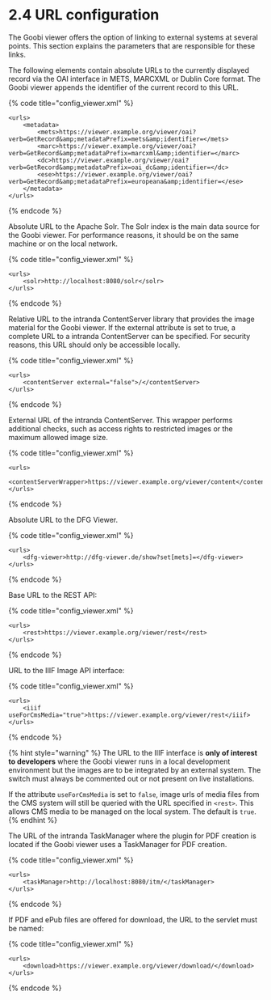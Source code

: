 # 2.4 URL configuration

The Goobi viewer offers the option of linking to external systems at several points. This section explains the parameters that are responsible for these links. 

The following elements contain absolute URLs to the currently displayed record via the OAI interface in METS, MARCXML or Dublin Core format. The Goobi viewer appends the identifier of the current record to this URL.

{% code title="config\_viewer.xml" %}
```markup
<urls>
    <metadata>
        <mets>https://viewer.example.org/viewer/oai?verb=GetRecord&amp;metadataPrefix=mets&amp;identifier=</mets>
        <marc>https://viewer.example.org/viewer/oai?verb=GetRecord&amp;metadataPrefix=marcxml&amp;identifier=</marc>
        <dc>https://viewer.example.org/viewer/oai?verb=GetRecord&amp;metadataPrefix=oai_dc&amp;identifier=</dc>
        <ese>https://viewer.example.org/viewer/oai?verb=GetRecord&amp;metadataPrefix=europeana&amp;identifier=</ese>
    </metadata>
</urls>
```
{% endcode %}

Absolute URL to the Apache Solr. The Solr index is the main data source for the Goobi viewer. For performance reasons, it should be on the same machine or on the local network.

{% code title="config\_viewer.xml" %}
```markup
<urls>
    <solr>http://localhost:8080/solr</solr>
</urls>
```
{% endcode %}

Relative URL to the intranda ContentServer library that provides the image material for the Goobi viewer. If the external attribute is set to true, a complete URL to a intranda ContentServer can be specified. For security reasons, this URL should only be accessible locally.

{% code title="config\_viewer.xml" %}
```markup
<urls>
    <contentServer external="false">/</contentServer>
</urls>
```
{% endcode %}

External URL of the intranda ContentServer. This wrapper performs additional checks, such as access rights to restricted images or the maximum allowed image size.

{% code title="config\_viewer.xml" %}
```markup
<urls>
    <contentServerWrapper>https://viewer.example.org/viewer/content</contentServerWrapper>
</urls>
```
{% endcode %}

Absolute URL to the DFG Viewer.

{% code title="config\_viewer.xml" %}
```markup
<urls>
    <dfg-viewer>http://dfg-viewer.de/show?set[mets]=</dfg-viewer>
</urls>
```
{% endcode %}

Base URL to the REST API:

{% code title="config\_viewer.xml" %}
```markup
<urls>
    <rest>https://viewer.example.org/viewer/rest</rest>
</urls>
```
{% endcode %}

URL to the IIIF Image API interface:

{% code title="config\_viewer.xml" %}
```markup
<urls>
    <iiif useForCmsMedia="true">https://viewer.example.org/viewer/rest</iiif>
</urls>
```
{% endcode %}

{% hint style="warning" %}
The URL to the IIIF interface is **only of interest to developers** where the Goobi viewer runs in a local development environment but the images are to be integrated by an external system. The switch must always be commented out or not present on live installations.

If the attribute `useForCmsMedia` is set to `false`, image urls of media files from the CMS system will still be queried with the URL specified in `<rest>`. This allows CMS media to be managed on the local system. The default is `true`.
{% endhint %}

The URL of the intranda TaskManager where the plugin for PDF creation is located if the Goobi viewer uses a TaskManager for PDF creation.

{% code title="config\_viewer.xml" %}
```markup
<urls>
    <taskManager>http://localhost:8080/itm/</taskManager>
</urls>
```
{% endcode %}

If PDF and ePub files are offered for download, the URL to the servlet must be named:

{% code title="config\_viewer.xml" %}
```markup
<urls>
    <download>https://viewer.example.org/viewer/download/</download>
</urls>
```
{% endcode %}

